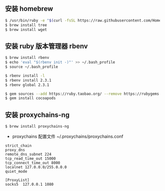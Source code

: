 ## 安装 homebrew

```bash
$ /usr/bin/ruby -e "$(curl -fsSL https://raw.githubusercontent.com/Homebrew/install/master/install)"
$ brew install tree
$ brew install wget
```

## 安装 ruby 版本管理器 rbenv

```bash
$ brew install rbenv 
$ echo 'eval "$(rbenv init -)"' >> ~/.bash_profile
$ source ~/.bash_profile
```

```bash
$ rbenv install -l
$ rbenv install 2.3.1
$ rbenv global 2.3.1
```

```bash
$ gem sources --add https://ruby.taobao.org/ --remove https://rubygems.org/
$ gem install cocoapods
```

## 安装 proxychains-ng

```bash
$ brew install proxychains-ng
```

* proxychains 配置文件 ~/.proxychains/proxychains.conf
```
strict_chain
proxy_dns 
remote_dns_subnet 224
tcp_read_time_out 15000
tcp_connect_time_out 8000
localnet 127.0.0.0/255.0.0.0
quiet_mode

[ProxyList]
socks5  127.0.0.1 1080
```